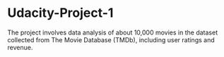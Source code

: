 # Udacity-Project-1
The project involves data analysis of about 10,000 movies in the dataset collected from The Movie Database (TMDb), including user ratings and revenue.
